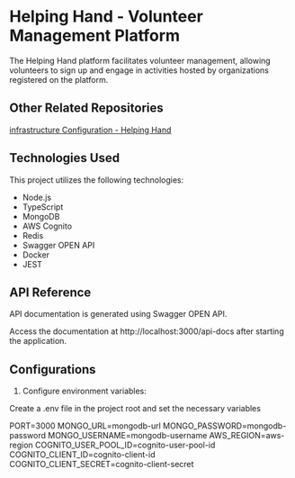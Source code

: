 # Helping Hand - Volunteer Management Platform

The Helping Hand platform facilitates volunteer management, allowing volunteers to sign up and engage in activities hosted by organizations registered on the platform.

## Other Related Repositories

[infrastructure Configuration - Helping Hand](https://github.com/jinali98/helping-hand-infra)

## Technologies Used

This project utilizes the following technologies:

- Node.js
- TypeScript
- MongoDB
- AWS Cognito
- Redis
- Swagger OPEN API
- Docker
- JEST

## API Reference

API documentation is generated using Swagger OPEN API.

Access the documentation at http://localhost:3000/api-docs after starting the application.

## Configurations

1. Configure environment variables:

Create a .env file in the project root and set the necessary variables

PORT=3000
MONGO_URL=mongodb-url
MONGO_PASSWORD=mongodb-password
MONGO_USERNAME=mongodb-username
AWS_REGION=aws-region
COGNITO_USER_POOL_ID=cognito-user-pool-id
COGNITO_CLIENT_ID=cognito-client-id
COGNITO_CLIENT_SECRET=cognito-client-secret
